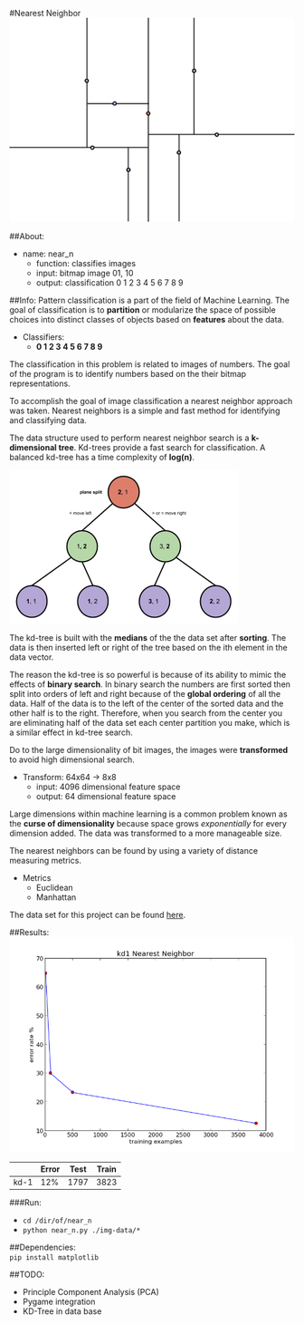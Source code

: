 #Nearest Neighbor
<img src = "./about/near-n.png">

##About:

* name: near_n
    * function: classifies images
    * input: bitmap image 01, 10
    * output: classification 0 1 2 3 4 5 6 7 8 9


##Info:
Pattern classification is a part of the field of Machine Learning. The goal of classification is to __partition__ or modularize the space of possible choices into distinct classes of objects based on __features__ about the data. 

* Classifiers: 
    * __0 1 2 3 4 5 6 7 8 9__

The classification in this problem is related to images of numbers. The goal of the program is to identify numbers based on the their bitmap representations. 

To accomplish the goal of image classification a nearest neighbor approach was taken. Nearest neighbors is a simple and fast method for identifying and classifying data.

The data structure used to perform nearest neighbor search is a __k-dimensional tree__. Kd-trees provide a fast search for classification. A balanced kd-tree has a time complexity of __log(n)__.

<img src = "./about/kd-tree.png">

The kd-tree is built with the __medians__ of the the data set after __sorting__. The data is then inserted left or right of the tree based on the ith element in the data vector.

The reason the kd-tree is so powerful is because of its ability to mimic the effects of __binary search__. In binary search the numbers are first sorted then split into orders of left and right because of the __global ordering__ of all the data. Half of the data is to the left of the center of the sorted data and the other half is to the right. Therefore, when you search from the center you are eliminating half of the data set each center partition you make, which is a similar effect in kd-tree search.   

Do to the large dimensionality of bit images, the images were __transformed__ to avoid high dimensional search.

* Transform: 64x64 -> 8x8 
    * input: 4096 dimensional feature space
    * output: 64 dimensional feature space

Large dimensions within machine learning is a common problem known as the __curse of dimensionality__ because space grows _exponentially_ for every dimension added. The data was transformed to a more manageable size. 

The nearest neighbors can be found by using a variety of distance measuring metrics.

* Metrics
    * Euclidean 
    * Manhattan 

The data set for this project can be found [here](http://archive.ics.uci.edu/ml/datasets/Optical+Recognition+of+Handwritten+Digits).

##Results: 
<img src = "./results/kd1.png">

|       |Error|Test  |Train|
|-------|-----|------|-----|
|kd-1   | 12% | 1797 | 3823|

###Run:
* `cd /dir/of/near_n`
* `python near_n.py ./img-data/*`

##Dependencies:   
`pip install matplotlib`

##TODO:
* Principle Component Analysis (PCA)
* Pygame integration
* KD-Tree in data base 